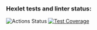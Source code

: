 ### Hexlet tests and linter status:
![Actions Status](/workflows/hexlet-check/badge.svg)
[![Test Coverage](https://api.codeclimate.com/v1/badges/c31c34a532ed2e23e614/test_coverage)](https://codeclimate.com/github/ldolohov/frontend-project-lvl1/test_coverage)